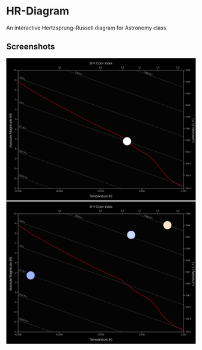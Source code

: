 HR-Diagram
==========

An interactive Hertzsprung–Russell diagram for Astronomy class.

## Screenshots

![Screenshot 1](SS1.png)
![Screenshot 2](SS2.png)